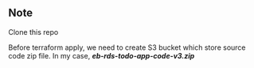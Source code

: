 ## Note 

Clone this repo



Before terraform apply, we need to create S3 bucket which store source code zip file. In my case, ***eb-rds-todo-app-code-v3.zip***


